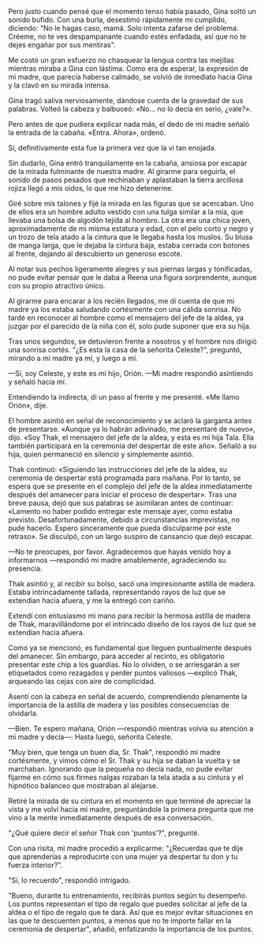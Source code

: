 
Pero justo cuando pensé que el momento tenso había pasado, Gina soltó un sonido bufido. Con una burla, desestimó rápidamente mi cumplido, diciendo: "No le hagas caso, mamá. Solo intenta zafarse del problema. Créeme, no te ves despampanante cuando estés enfadada, así que no te dejes engañar por sus mentiras".

Me costó un gran esfuerzo no chasquear la lengua contra las mejillas mientras miraba a Gina con lástima. Como era de esperar, la expresión de mi madre, que parecía haberse calmado, se volvió de inmediato hacia Gina y la clavó en su mirada intensa.

Gina tragó saliva nerviosamente, dándose cuenta de la gravedad de sus palabras. Volteó la cabeza y balbuceó: «No... no lo decía en serio, ¿vale?».

Pero antes de que pudiera explicar nada más, el dedo de mi madre señaló la entrada de la cabaña. «Entra. Ahora», ordenó.

Sí, definitivamente esta fue la primera vez que la vi tan enojada.

Sin dudarlo, Gina entró tranquilamente en la cabaña, ansiosa por escapar de la mirada fulminante de nuestra madre. Al girarme para seguirla, el sonido de pasos pesados ​​que rechinaban y aplastaban la tierra arcillosa rojiza llegó a mis oídos, lo que me hizo detenerme.

Giré sobre mis talones y fijé la mirada en las figuras que se acercaban. Uno de ellos era un hombre adulto vestido con una tulga similar a la mía, que llevaba una bolsa de algodón tejida al hombro. La otra era una chica joven, aproximadamente de mi misma estatura y edad, con el pelo corto y negro y un trozo de tela atado a la cintura que le llegaba hasta los muslos. Su blusa de manga larga, que le dejaba la cintura baja, estaba cerrada con botones al frente, dejando al descubierto un generoso escote.

Al notar sus pechos ligeramente alegres y sus piernas largas y tonificadas, no pude evitar pensar que le daba a Reena una figura sorprendente, aunque con su propio atractivo único.

Al girarme para encarar a los recién llegados, me di cuenta de que mi madre ya los estaba saludando cortésmente con una cálida sonrisa. No tardé en reconocer al hombre como el mensajero del jefe de la aldea, ya juzgar por el parecido de la niña con él, solo pude suponer que era su hija.

Tras unos segundos, se detuvieron frente a nosotros y el hombre nos dirigió una sonrisa cortés. "¿Es esta la casa de la señorita Celeste?", preguntó, mirando a mi madre ya mí, y luego a mí.

—Sí, soy Celeste, y este es mi hijo, Orión. —Mi madre respondió asintiendo y señaló hacia mí.

Entendiendo la indirecta, di un paso al frente y me presenté. «Me llamo Orión», dije.

El hombre asintió en señal de reconocimiento y se aclaró la garganta antes de presentarse. «Aunque ya lo habrán adivinado, me presentaré de nuevo», dijo. «Soy Thak, el mensajero del jefe de la aldea, y esta es mi hija Tala. Ella también participará en la ceremonia del despertar de este año». Señaló a su hija, quien permaneció en silencio y simplemente asintió.

Thak continuó: «Siguiendo las instrucciones del jefe de la aldea, su ceremonia de despertar está programada para mañana. Por lo tanto, se espera que se presente en el complejo del jefe de la aldea inmediatamente después del amanecer para iniciar el proceso de despertar». Tras una breve pausa, dejó que sus palabras se asimilaran antes de continuar: «Lamento no haber podido entregar este mensaje ayer, como estaba previsto. Desafortunadamente, debido a circunstancias imprevistas, no pude hacerlo. Espero sinceramente que pueda disculparme por este retraso». Se disculpó, con un largo suspiro de cansancio que dejó escapar.

—No te preocupes, por favor. Agradecemos que hayas venido hoy a informarnos —respondió mi madre amablemente, agradeciendo su presencia.

Thak asintió y, al recibir su bolso, sacó una impresionante astilla de madera. Estaba intrincadamente tallada, representando rayos de luz que se extendían hacia afuera, y me la entregó con cariño.

Extendí con entusiasmo mi mano para recibir la hermosa astilla de madera de Thak, maravillándome por el intrincado diseño de los rayos de luz que se extendían hacia afuera.

Como ya se mencionó, es fundamental que lleguen puntualmente después del amanecer. Sin embargo, para acceder al recinto, es obligatorio presentar este chip a los guardias. No lo olviden, o se arriesgarán a ser etiquetados como rezagados y perder puntos valiosos —explicó Thak, arqueando las cejas con aire de complicidad.

Asentí con la cabeza en señal de acuerdo, comprendiendo plenamente la importancia de la astilla de madera y las posibles consecuencias de olvidarla.

—Bien. Te espero mañana, Orión —respondió mientras volvía su atención a mi madre y decía—: Hasta luego, señorita Celeste.

"Muy bien, que tenga un buen día, Sr. Thak", respondió mi madre cortésmente, y vimos cómo el Sr. Thak y su hija se daban la vuelta y se marchaban. Ignorando que la pequeña no decía nada, no pude evitar fijarme en cómo sus firmes nalgas rozaban la tela atada a su cintura y el hipnótico balanceo que mostraban al alejarse.

Retiré la mirada de su cintura en el momento en que terminé de apreciar la vista y me volví hacia mi madre, preguntándole la primera pregunta que me vino a la mente inmediatamente después de esa conversación.

"¿Qué quiere decir el señor Thak con 'puntos'?", pregunté.

Con una risita, mi madre procedió a explicarme: "¿Recuerdas que te dije que aprenderías a reproducirte con una mujer ya despertar tu don y tu fuerza interior?".

"Sí, lo recuerdo", respondió intrigado.

"Bueno, durante tu entrenamiento, recibirás puntos según tu desempeño. Los puntos representan el tipo de regalo que puedes solicitar al jefe de la aldea o el tipo de regalo que te dará. Así que es mejor evitar situaciones en las que te descuenten puntos, a menos que no te importe fallar en la ceremonia de despertar", añadió, enfatizando la importancia de los puntos.